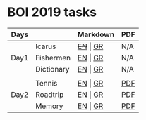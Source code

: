 # BOI 2019 tasks


| Days  |            | Markdown                                                  | PDF                               |
| :---: | ---------- | :-------------------------------------------------------- | --------------------------------- |
|       | Icarus     | [~~EN~~]() \| [GR](/Day1/icarus-GRC.md)                   | N/A                               |
| Day1  | Fishermen  | [~~EN~~]() \| [GR](/Day1/fishermen-GRC.md)                | N/A                               |
|       | Dictionary | [~~EN~~]() \| [GR](/Day1/dictionary-GRC.md)               | N/A                               |
|       |            |
|       | Tennis     | [EN](/Day2/tennis-EN.md) \| [GR](/Day2/tennis-GRC.md)     | [PDF](/Day2/pdf/tennis-GRC.pdf)   |
| Day2  | Roadtrip   | [EN](/Day2/roadtrip-EN.md) \| [GR](/Day2/roadtrip-GRC.md) | [PDF](/Day2/pdf/roadtrip-GRC.pdf) |
|       | Memory     | [EN](/Day2/memory-EN.md) \| [GR](/Day2/memory-GRC.md)     | [PDF](/Day2/pdf/memory-GRC.pdf)   |

